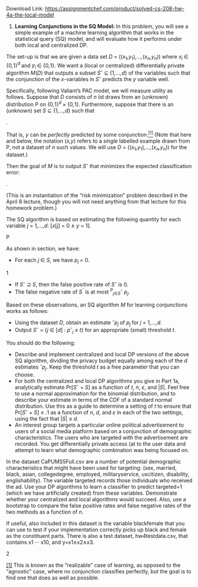 Download Link: https://assignmentchef.com/product/solved-cs-208-hw-4a-the-local-model
<br>
<ol>

 <li><strong>Learning Conjunctions in the SQ Model: </strong>In this problem, you will see a simple example of a machine learning algorithm that works in the statistical query (SQ) model, and will evaluate how it performs under both local and centralized DP.</li>

</ol>

The set-up is that we are given a data set <em>D </em>= ((<em>x</em><sub>1</sub><em>,y</em><sub>1</sub>)<em>,…,</em>(<em>x<sub>n</sub>,y<sub>n</sub></em>)) where <em>x<sub>i </sub></em>∈ {0<em>,</em>1}<em><sup>d </sup></em>and <em>y<sub>i </sub></em>∈ {0<em>,</em>1}. We want a (local or centralized) differentially private algorithm <em>M</em>(<em>D</em>) that outputs a subset <em>S</em>ˆ ⊆ {1<em>,…,d</em>} of the variables such that the conjunction of the <em>x</em>-variables in <em>S</em>ˆ predicts the <em>y </em>variable well.

Specifically, following Valiant’s PAC model, we will measure utility as follows. Suppose that <em>D </em>consists of <em>n </em>iid draws from an (unknown) distribution P on {0<em>,</em>1}<em><sup>d </sup></em>× {0<em>,</em>1}. Furthermore, suppose that there is an (unknown) set <em>S </em>⊆ {1<em>,…,d</em>} such that

<em>.</em>

That is, <em>y </em>can be <em>perfectly </em>predicted by some conjunction.<a href="#_ftn1" name="_ftnref1"><sup>[1]</sup></a> (Note that here and below, the notation (<em>x,y</em>) refers to a <em>single </em>labelled example drawn from P, not a dataset of <em>n </em>such values. We will use <em>D </em>= ((<em>x</em><sub>1</sub><em>,y</em><sub>1</sub>)<em>,…,</em>(<em>x<sub>n</sub>,y<sub>n</sub></em>)) for the dataset.)

Then the goal of <em>M </em>is to output <em>S</em>ˆ that minimizes the expected classification error:

<em> .</em>

(This is an instantiation of the “risk minimization” problem described in the April 8 lecture, though you will not need anything from that lecture for this homework problem.)

The SQ algorithm is based on estimating the following quantity for each variable <em>j </em>= 1<em>,…,d</em>: [<em>x</em>[<em>j</em>] = 0 ∧ <em>y </em>= 1]<em>.</em>

P

As shown in section, we have:

<ul>

 <li>For each <em>j </em>∈ <em>S</em>, we have <em>p<sub>j </sub></em>= 0.</li>

</ul>

1

<ul>

 <li>If <em>S</em>ˆ ⊇ <em>S</em>, then the false positive rate of <em>S</em>ˆ is 0.</li>

 <li>The false negative rate of <em>S</em><sup>ˆ </sup>is at most <sup>P</sup><em><sub>j</sub></em><sub>∈<em>S</em></sub>ˆ <em>p<sub>j</sub>.</em></li>

</ul>

Based on these observations, an SQ algorithm <em>M </em>for learning conjunctions works as follows:

<ul>

 <li>Using the dataset <em>D</em>, obtain an estimate ˆ<em>p<sub>j </sub></em>of <em>p<sub>j </sub></em>for <em>j </em>= 1<em>,…,d</em>.</li>

 <li>Output <em>S</em>ˆ = {<em>j </em>∈ [<em>d</em>] : <em>p</em>ˆ<em><sub>j </sub></em>≤ <em>t</em>} for an appropriate (small) threshold <em>t</em>.</li>

</ul>

You should do the following:

<ul>

 <li>Describe and implement centralized and local DP versions of the above SQ algorithm, dividing the privacy budget equally among each of the <em>d </em>estimates ˆ<em>p<sub>j</sub></em>. Keep the threshold <em>t </em>as a free parameter that you can choose.</li>

 <li>For both the centralized and local DP algorithms you give in Part 1a, analytically estimate Pr[<em>S</em>ˆ + <em>S</em>] as a function of <em>t</em>, <em>n</em>, <em>ε</em>, and |<em>S</em>|. Feel free to use a normal approximation for the binomial distribution, and to describe your estimate in terms of the CDF of a standard normal distribution. Use this as a guide to determine a setting of <em>t </em>to ensure that Pr[<em>S</em>ˆ + <em>S</em>] ≤ <em>.</em>1 as a function of <em>n</em>, <em>d</em>, and <em>ε </em>in each of the two settings, using the fact that |<em>S</em>| ≤ <em>d</em>.</li>

 <li>An interest group targets a particular online political advertisement to users of a social media platform based on a conjunction of demographic characteristics. The users who are targeted with the advertisement are recorded. You get differentially private access (at to the user data and attempt to learn what demographic combination was being focused on.</li>

</ul>

In the dataset CaPUMS5Full.csv are a number of potential demographic characteristics that might have been used for targeting: (sex, married, black, asian, collegedegree, employed, militaryservice, uscitizen, disability, englishability). The variable targeted records those individuals who received the ad. Use your DP algorithms to learn a classifier to predict targeted=1 (which we have artificially created) from these variables. Demonstrate whether your centralized and local algorithms would succeed. Also, use a bootstrap to compare the false positive rates and false negative rates of the two methods as a function of <em>n</em>.

If useful, also included in this dataset is the variable blackfemale that you can use to test if your implementation correctly picks up black and female as the constituent parts. There is also a test dataset, hw4testdata.csv, that contains x1 ··· x10, and y=x1∧x2∧x3.

2

<a href="#_ftnref1" name="_ftn1">[1]</a> This is known as the “realizable” case of learning, as opposed to the “agnostic” case, where no conjunction classifies perfectly, but the goal is to find one that does as well as possible.